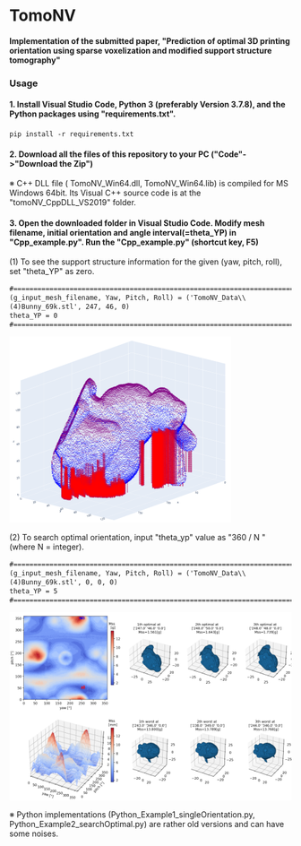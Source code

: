 # TomoNV
#### Implementation of the submitted paper, "Prediction of optimal 3D printing orientation using sparse voxelization and modified support structure tomography"

### Usage
#### 1. Install Visual Studio Code, Python 3 (preferably Version 3.7.8), and the Python packages using "requirements.txt".
```
pip install -r requirements.txt
```
#### 2. Download all the files of this repository to your PC ("Code"->"Download the Zip")

※ C++ DLL file ( TomoNV_Win64.dll, TomoNV_Win64.lib) is compiled for MS Windows 64bit. Its Visual C++ source code is at the "tomoNV_CppDLL_VS2019" folder.

#### 3. Open the downloaded folder in Visual Studio Code. Modify  mesh filename,  initial orientation and angle interval(=theta_YP) in "Cpp_example.py".  Run the "Cpp_example.py" (shortcut key, F5)

(1) To see the support structure information for the given (yaw, pitch, roll), set "theta_YP" as zero.
```
#=========================================================================================
(g_input_mesh_filename, Yaw, Pitch, Roll) = ('TomoNV_Data\\(4)Bunny_69k.stl', 247, 46, 0)
theta_YP = 0
#=========================================================================================
```
![TomoNV_logo](./img/tomoNV_single_orientation.png)

(2) To search optimal orientation, input "theta_yp" value as "360 / N " (where N = integer).
```
#=========================================================================================
(g_input_mesh_filename, Yaw, Pitch, Roll) = ('TomoNV_Data\\(4)Bunny_69k.stl', 0, 0, 0)
theta_YP = 5
#=========================================================================================
```
![TomoNV_logo](./img/tomoNV_optimal_search.png)

※ Python implementations (Python_Example1_singleOrientation.py, Python_Example2_searchOptimal.py) are rather old versions and can have some noises.





